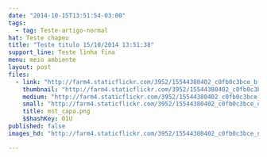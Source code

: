 ```yaml
---
date: "2014-10-15T13:51:54-03:00"
tags:
  - tag: Teste-artigo-normal
hat: Teste chapeu
title: "Teste titulo 15/10/2014 13:51:38"
support_line: Teste linha fina
menu: meio ambiente
layout: post
files:
  - link: "http://farm4.staticflickr.com/3952/15544380402_c0fb0c3bce_b.jpg"
    thumbnail: "http://farm4.staticflickr.com/3952/15544380402_c0fb0c3bce_t.jpg"
    medium: "http://farm4.staticflickr.com/3952/15544380402_c0fb0c3bce_z.jpg"
    small: "http://farm4.staticflickr.com/3952/15544380402_c0fb0c3bce_n.jpg"
    title: mst_capa.png
    $$hashKey: 01U
published: false
images_hd: "http://farm4.staticflickr.com/3952/15544380402_c0fb0c3bce_n.jpg"

---
```

